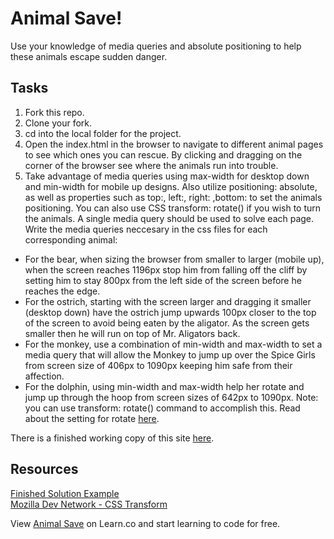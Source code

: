 

# Animal Save!

Use your knowledge of media queries and absolute positioning to help these animals escape sudden danger.

## Tasks

1. Fork this repo.
2. Clone your fork.
3. cd into the local folder for the project.
4. Open the index.html in the browser to navigate to different animal pages to see which ones you can rescue. By clicking and dragging on the corner of the browser see where the animals run into trouble. 
5. Take advantage of media queries using max-width for desktop down and min-width for mobile up designs. Also utilize positioning: absolute, as well as properties such as top:, left:, right: ,bottom: to set the animals positioning. You can also use CSS transform: rotate() if you wish to turn the animals. A single media query should be used to solve each page.  
Write the media queries neccesary in the css files for each corresponding animal:  
  * For the bear, when sizing the browser from smaller to larger (mobile up), when the screen reaches 1196px stop him from falling off the cliff by setting him to stay 800px from the left side of the screen before he reaches the edge.
  * For the ostrich, starting with the screen larger and dragging it smaller (desktop down) have the ostrich jump upwards 100px closer to the top of the screen to avoid being eaten by the aligator. As the screen gets smaller then he will run on top of Mr. Aligators back.
  * For the monkey, use a combination of min-width and max-width to set a media query that will allow the Monkey to jump up over the Spice Girls from screen size of 406px to 1090px keeping him safe from their affection.
  * For the dolphin, using min-width and max-width help her rotate and jump up through the hoop from screen sizes of 642px to 1090px. Note: you can use transform: rotate() command to accomplish this. Read about the setting for rotate [here](https://developer.mozilla.org/en-US/docs/Web/CSS/transform).

 There is a finished working copy of this site [here](http://learn-co-curriculum.github.io/animal-save/).

 ## Resources
 
[Finished Solution Example](http://learn-co-curriculum.github.io/animal-save/)  
[Mozilla Dev Network - CSS Transform](https://developer.mozilla.org/en-US/docs/Web/CSS/transform)

<p data-visibility='hidden'>View <a href='https://learn.co/lessons/animal-save'>Animal Save</a> on Learn.co and start learning to code for free.</p>
